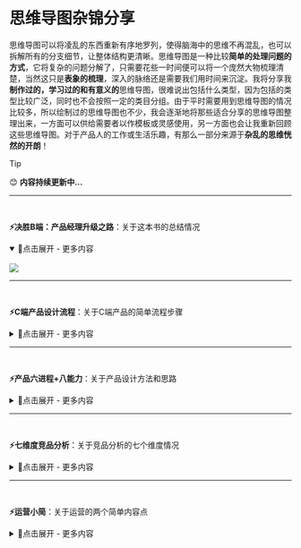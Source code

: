 # 思维导图杂锦分享
思维导图可以将凌乱的东西重新有序地罗列，使得脑海中的思维不再混乱，也可以拆解所有的分支细节，让整体结构更清晰。思维导图是一种比较**简单的处理问题的方式**，它将复杂的问题分解了，只需要花些一时间便可以将一个庞然大物梳理清楚，当然这只是**表象的梳理**，深入的脉络还是需要我们用时间来沉淀。我将分享我**制作过的，学习过的和有意义的**思维导图，很难说出包括什么类型，因为包括的类型比较广泛，同时也不会按照一定的类目分组。由于平时需要用到思维导图的情况比较多，所以绘制过的思维导图也不少，我会逐渐地将那些适合分享的思维导图整理出来，一方面可以供给需要者以作模板或灵感使用，另一方面也会让我重新回顾这些思维导图。对于产品人的工作或生活乐趣，有那么一部分来源于**杂乱的思维恍然的开朗**！

> [!TIP]
> 😊 **内容持续更新中...**

---
<br>

**⚡决胜B端：产品经理升级之路**：关于这本书的总结情况

<details open="True">
<summary>🔅点击展开 - 更多内容</summary>
<br>
<img src="https://github.com/PM-Geeker-ORG/Adok/assets/143123392/0df4df04-df89-423d-bf4b-ab8b4d36fefa"></img>
</details>

---
<br>

**⚡C端产品设计流程**：关于C端产品的简单流程步骤

<details>
<summary>🔅点击展开 - 更多内容</summary>
<br>
<img src="https://github.com/PM-Geeker-ORG/Adok/assets/143123392/a62c75d6-0618-4412-9546-2797c3348dac"></img>
</details>

---
<br>

**⚡产品六进程+八能力**：关于产品设计方法和思路

<details>
<summary>🔅点击展开 - 更多内容</summary>
<br>
<img src="https://github.com/PM-Geeker-ORG/Adok/assets/143123392/a159582c-7689-4a6b-81cd-2fcbab8b47ca"></img>
</details>

---
<br>

**⚡七维度竞品分析**：关于竞品分析的七个维度情况

<details>
<summary>🔅点击展开 - 更多内容</summary>
<br>
<img src="https://github.com/PM-Geeker-ORG/Adok/assets/143123392/30a6be7d-452d-4f18-8fbf-6172429ecb2a"></img>
</details>

---
<br>

**⚡运营小简**：关于运营的两个简单内容点

<details>
<summary>🔅点击展开 - 更多内容</summary>
<br>
<img src="https://github.com/PM-Geeker-ORG/Adok/assets/143123392/9c365942-d446-4ead-9640-92f35b11006f"></img>
</details>
